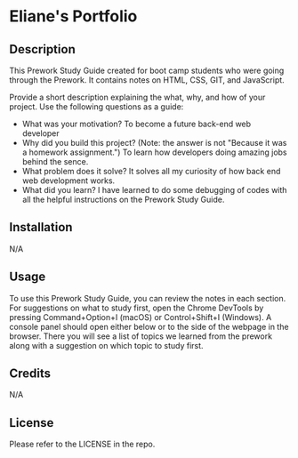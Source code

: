 # Eliane's Portfolio

## Description

This Prework Study Guide created for boot camp students who were going through the Prework. It contains notes on HTML, CSS, GIT, and JavaScript.

Provide a short description explaining the what, why, and how of your project. Use the following questions as a guide:

- What was your motivation? To become a future back-end web developer
- Why did you build this project? (Note: the answer is not "Because it was a homework assignment.") To learn how developers doing amazing jobs behind the sence.
- What problem does it solve? It solves all my curiosity of how back end web development works.
- What did you learn? I have learned to do some debugging of codes with all the helpful instructions on the Prework Study Guide.



## Installation

N/A

## Usage

To use this Prework Study Guide, you can review the notes in each section. For suggestions on what to study first, open the Chrome DevTools by pressing Command+Option+I (macOS) or Control+Shift+I (Windows). A console panel should open either below or to the side of the webpage in the browser. There you will see a list of topics we learned from the prework along with a suggestion on which topic to study first.


## Credits

N/A

## License

Please refer to the LICENSE in the repo.

